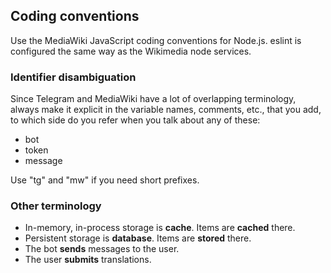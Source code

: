## Coding conventions

Use the MediaWiki JavaScript coding conventions for Node.js.
eslint is configured the same way as the Wikimedia node services.

### Identifier disambiguation

Since Telegram and MediaWiki have a lot of overlapping terminology, always make it explicit in the variable names, comments, etc., that you add, to which side do you refer when you talk about any of these:

- bot
- token
- message

Use "tg" and "mw" if you need short prefixes.

### Other terminology

- In-memory, in-process storage is **cache**. Items are **cached** there.
- Persistent storage is **database**. Items are **stored** there.
- The bot **sends** messages to the user.
- The user **submits** translations.
